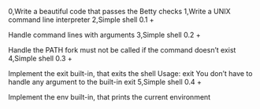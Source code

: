 0,Write a beautiful code that passes the Betty checks
1,Write a UNIX command line interpreter
2,Simple shell 0.1 +

Handle command lines with arguments
3,Simple shell 0.2 +

Handle the PATH
fork must not be called if the command doesn’t exist
4,Simple shell 0.3 +

Implement the exit built-in, that exits the shell
Usage: exit
You don’t have to handle any argument to the built-in exit
5,Simple shell 0.4 +

Implement the env built-in, that prints the current environment
